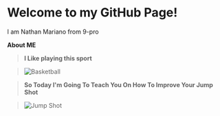 # Welcome to my GitHub Page!
I am Nathan Mariano from 9-pro
	
**About ME**

>**I Like playing this sport**


   >![Basketball](https://user-images.githubusercontent.com/118333424/202359142-7d949d68-9c5a-494a-8449-0bf1c068f0be.png)

> **So Today I'm Going To Teach You On How To Improve Your Jump Shot**

   > ![Jump Shot](https://user-images.githubusercontent.com/118333424/202584685-82ec408c-2d13-4c36-948c-21579f84a5ba.png)
